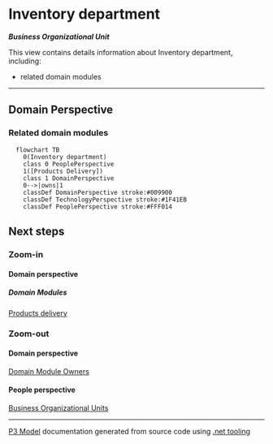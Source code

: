 ﻿
# Inventory department

***Business Organizational Unit***  

This view contains details information about Inventory department, including:
- related domain modules  

---



## Domain Perspective


### Related domain modules

```mermaid
  flowchart TB
    0(Inventory department)
    class 0 PeoplePerspective
    1([Products Delivery])
    class 1 DomainPerspective
    0-->|owns|1
    classDef DomainPerspective stroke:#009900
    classDef TechnologyPerspective stroke:#1F41EB
    classDef PeoplePerspective stroke:#FFF014
```

## Next steps


### Zoom-in


#### Domain perspective


##### Domain Modules

[Products delivery](../../Domain/Concepts/ProductsDelivery/ProductsDelivery.md)  

### Zoom-out


#### Domain perspective

[Domain Module Owners](../../Domain/Concepts/DomainModuleOwners.md)  

#### People perspective

[Business Organizational Units](BusinessOrganizationalUnits.md)  

---

[P3 Model](https://github.com/P3-model/P3-model) documentation generated from source code using [.net tooling](https://github.com/P3-model/P3-model-dotnet)
